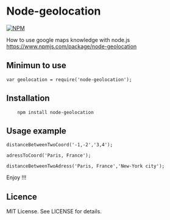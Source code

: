 Node-geolocation
====================

[![NPM](https://nodei.co/npm/node-geolocation.png?downloads=true&downloadRank=true)](https://nodei.co/npm/node-geolocation/)

How to use google maps knowledge with node.js 
https://www.npmjs.com/package/node-geolocation

## Minimun to use 
```
var geolocation = require('node-geolocation');
```

## Installation

```
    npm install node-geolocation
```

## Usage example

```
distanceBetweenTwoCoord('-1,-2','3,4');
```
```
adressToCoord('Paris, France');
```
```
distanceBetweenTwoAdress('Paris, France','New-York city');
```

Enjoy !!!


## Licence

MIT License. See LICENSE for details.

